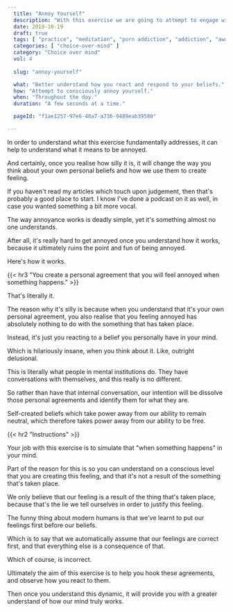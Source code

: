 ```yaml
---
  title: "Annoy Yourself"
  description: "With this exercise we are going to attempt to engage with our subconscious mind by imagining visual processes."
  date: 2019-10-19
  draft: true
  tags: [ "practice", "meditation", "porn addiction", "addiction", "awareness", "awareness exercises", "perspective", "nofap", "neverfap", "neverfap deluxe" ]
  categories: [ "choice-over-mind" ]
  category: "Choice over mind"
  vol: 4
  
  slug: "annoy-yourself"

  what: "Better understand how you react and respond to your beliefs."
  how: "Attempt to consciously annoy yourself."
  when: "Throughout the day."
  duration: "A few seconds at a time."

  pageId: "f1ae1257-97e6-40a7-a736-9489eab39580"

---
```


<!-- ONE MORE EDIT -->

In order to understand what this exercise fundamentally addresses, it can help to understand what it means to be annoyed. 

And certainly, once you realise how silly it is, it will change the way you think about your own personal beliefs and how we use them to create feeling. 

If you haven't read my articles which touch upon judgement, then that's probably a good place to start. I know I've done a podcast on it as well, in case you wanted something a bit more vocal.

The way annoyance works is deadly simple, yet it's something almost no one understands. 

After all, it's really hard to get annoyed once you understand how it works, because it ultimately ruins the point and fun of being annoyed.

Here's how it works.


{{< hr3 "You create a personal agreement that you will feel annoyed when something happens." >}}
  

That's literally it. 

The reason why it's silly is because when you understand that it's your own personal agreement, you also realise that you feeling annoyed has absolutely nothing to do with the something that has taken place.

Instead, it's just you reacting to a belief you personally have in your mind. 

Which is hilariously insane, when you think about it. Like, outright delusional.

This is literally what people in mental institutions do. They have conversations with themselves, and this really is no different. 

So rather than have that internal conversation, our intention will be dissolve those personal agreements and identify them for what they are. 

Self-created beliefs which take power away from our ability to remain neutral, which therefore takes power away from our ability to be free. 


{{< hr2 "Instructions" >}}


Your job with this exercise is to simulate that "when something happens" in your mind.

Part of the reason for this is so you can understand on a conscious level that you are creating this feeling, and that it's not a result of the something that's taken place.

We only believe that our feeling is a result of the thing that's taken place, because that's the lie we tell ourselves in order to justify this feeling.

The funny thing about modern humans is that we've learnt to put our feelings first before our beliefs.

Which is to say that we automatically assume that our feelings are correct first, and that everything else is a consequence of that.

Which of course, is incorrect.

Ultimately the aim of this exercise is to help you hook these agreements, and observe how you react to them.

Then once you understand this dynamic, it will provide you with a greater understand of how our mind truly works.


<!--
{{< hr2 "Additional Resources" >}}  -->

<!-- maybe link to other  -->

